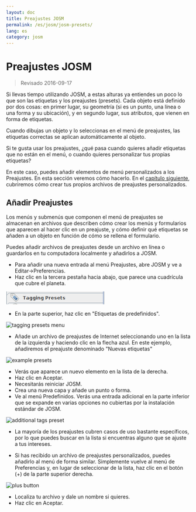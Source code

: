 ```yaml
---
layout: doc
title: Preajustes JOSM
permalink: /es/josm/josm-presets/
lang: es
category: josm
---
```


Preajustes JOSM
============

> Revisado 2016-09-17  

Si llevas tiempo utilizando JOSM, a estas alturas ya entiendes un poco lo que son las etiquetas y los preajustes (presets). Cada objeto está definido por dos cosas: en primer lugar, su geometría (si es un punto, una línea o una forma y su ubicación), y en segundo lugar, sus atributos, que vienen en forma de etiquetas.  

Cuando dibujas un objeto y lo seleccionas en el menú de preajustes, las etiquetas correctas se aplican automáticamente al objeto.  

Si te gusta usar los preajustes, ¿qué pasa cuando quieres añadir etiquetas que no están en el menú, o cuando quieres personalizar tus propias etiquetas?  

En este caso, puedes añadir elementos de menú personalizados a los Preajustes. En esta sección veremos cómo hacerlo. En el [capítulo siguiente](/es/josm/creating-presets), cubriremos cómo crear tus propios archivos de preajustes personalizados.  


Añadir Preajustes
-----------

Los menús y submenús que componen el menú de preajustes se almacenan en archivos que describen cómo crear los menús y formularios que aparecen al hacer clic en un preajuste, y cómo definir qué etiquetas se añaden a un objeto en función de cómo se rellena el formulario.  

Puedes añadir archivos de preajustes desde un archivo en línea o guardarlos en tu computadora localmente y añadirlos a JOSM.  

* Para añadir una nueva entrada al menú Preajustes, abre JOSM y ve a Editar->Preferencias.  
* Haz clic en la tercera pestaña hacia abajo, que parece una cuadrícula que cubre el planeta.  

![tagging presets tab][]

* En la parte superior, haz clic en "Etiquetas de predefinidos".  

![tagging presets menu][]

* Añade un archivo de preajustes de Internet seleccionando uno en la lista de la izquierda y haciendo clic en la flecha azul. En este ejemplo, añadiremos el preajuste denominado "Nuevas etiquetas"  

![example presets][]

* Verás que aparece un nuevo elemento en la lista de la derecha.  
* Haz clic en Aceptar.  
* Necesitarás reiniciar JOSM.  
* Crea una nueva capa y añade un punto o forma.  
* Ve al menú Predefinidos. Verás una entrada adicional en la parte inferior que se expande en varias opciones no cubiertas por la instalación estándar de JOSM.  

![additional tags preset][]

* La mayoría de los preajustes cubren casos de uso bastante específicos, por lo que puedes buscar en la lista si encuentras alguno que se ajuste a tus intereses.  

* Si has recibido un archivo de preajustes personalizados, puedes añadirlo al menú de forma similar. Simplemente vuelve al menú de Preferencias y, en lugar de seleccionar de la lista, haz clic en el botón (+) de la parte superior derecha.  

![plus button][]

* Localiza tu archivo y dale un nombre si quieres.  
* Haz clic en Aceptar.  


[tagging presets tab]: /images/josm/tagging-presets-tab.png
[tagging presets menu]: /images/josm/tagging-presets-menu.png
[example presets]: /images/josm/example-presets2.png
[additional tags preset]: /images/josm/new-tags-preset.png
[plus button]: /images/josm/plus-button.png


